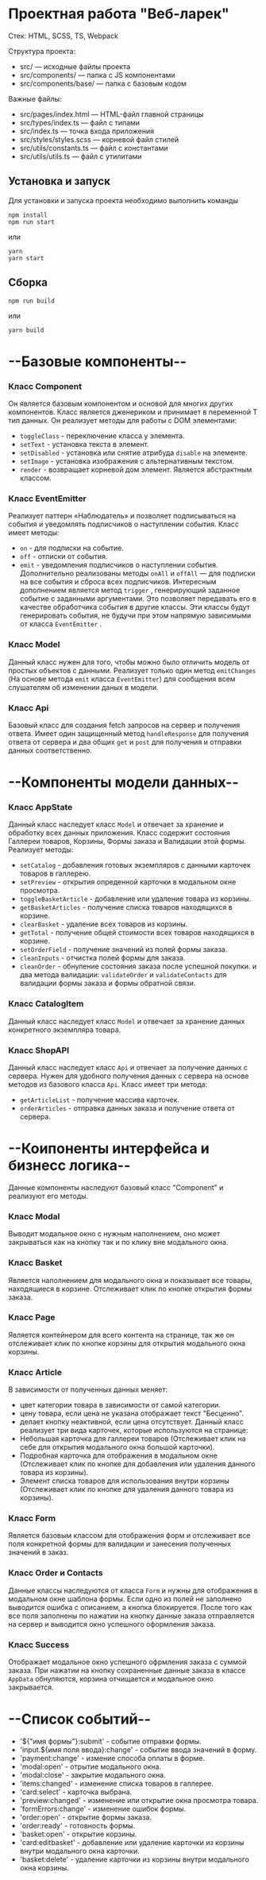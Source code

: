 # Проектная работа "Веб-ларек"

Стек: HTML, SCSS, TS, Webpack

Структура проекта:
- src/ — исходные файлы проекта
- src/components/ — папка с JS компонентами
- src/components/base/ — папка с базовым кодом

Важные файлы:
- src/pages/index.html — HTML-файл главной страницы
- src/types/index.ts — файл с типами
- src/index.ts — точка входа приложения
- src/styles/styles.scss — корневой файл стилей
- src/utils/constants.ts — файл с константами
- src/utils/utils.ts — файл с утилитами

## Установка и запуск
Для установки и запуска проекта необходимо выполнить команды

```
npm install
npm run start
```

или

```
yarn
yarn start
```
## Сборка

```
npm run build
```

или

```
yarn build
```

# --Базовые компоненты--

### **Класс Component**
Он является базовым компонентом и основой для многих других компонентов. Класс является дженериком и принимает в переменной  T  тип данных. 
Он реализует методы для работы с DOM элементами:
* `toggleClass` - переключение класса у элемента.
* `setText` - установка текста в элемент.
* `setDisabled` - установка или снятие атрибуда `disable` на элементе.
* `setImage` - установка изображения с альтернативным текстом.
* `render` - возвращает корневой дом элемент.
Является абстрактным классом.

### **Класс EventEmitter**
Реализует паттерн «Наблюдатель» и позволяет подписываться на события и уведомлять подписчиков
о наступлении события.
Класс имеет методы:
* `on` - для подписки на событие.
* `off` - отписки от события.
* `emit` - уведомления подписчиков о наступлении события. 
Дополнительно реализованы методы  `onAll` и  `offAll`  — для подписки на все события и сброса всех
подписчиков.
Интересным дополнением является метод  `trigger` , генерирующий заданное событие с заданными
аргументами. Это позволяет передавать его в качестве обработчика события в другие классы. Эти
классы будут генерировать события, не будучи при этом напрямую зависимыми от класса  `EventEmitter` .

### **Класс Model**
Данный класс нужен для того, чтобы можно было отличить модель от простых объектов с данными.
Реализует только один метод `emitChanges` (На основе метода `emit` класса `EventEmitter`) для сообщения всем слушателям об изменении даных в модели.

### **Класс Api**
Базовый класс для создания fetch запросов на сервер и получения ответа.
Имеет один защищенный метод `handleResponse` для получения ответа от сервера и два общих `get` и `post` для получения и отправки данных соответственно.

# --Компоненты модели данных--

### **Класс AppState**
Данный класс наследует класс `Model` и отвечает за хранение и обработку всех данных приложения.
Класс содержит состояния Галлереи товаров, Корзины, Формы заказа и Валидации этой формы.
Реализует методы:
* `setCatalog` - добавления готовых экземпляров с данными карточек товаров в галлерею.
* `setPreview` - открытия опреденной карточки в модальном окне просмотра.
* `toggleBasketArticle` - добавление или удаление товара из корзины.
* `getBasketArticles` - получение списка товаров находящихся в корзине.
* `clearBasket` - удаление всех товаров из корзины.
* `getTotal` - получение общей стоимости всех товаров находящихся в корзине.
* `setOrderField` - получение значений из полей формы заказа.
* `cleanInputs` - отчистка полей формы для заказа.
* `cleanOrder` - обнуление состояния заказа после успешной покупки.
и два метода валидации: `validateOrder` и `validateContacts` для валидации формы заказа и формы обратной связи.

### **Класс CatalogItem**
Данный класс наследует класс `Model` и отвечает за хранение данных конкретного экземпляра товара.

### **Класс ShopAPI**
Данный класс наследует класс `Api` и отвечает за получение данных с сервера. Нужен для удобного получения данных с сервера на основе методов из базового класса `Api`.
Класс имеет три метода:
* `getArticleList` - получение массива карточек.
* `orderArticles` - отправка данных заказа и получение ответа от сервера.

# --Коипоненты интерфейса и бизнесс логика--
Данные компоненты наследуют базовый класс "Component" и реализуют его методы.

### **Класс Modal**
Выводит модальное окно с нужным наполнением, оно может закрываться как на кнопку так и по клику вне модального окна.

### **Класс Basket**
Является наполнением для модального окна и показывает все товары, находящиеся в корзине. Отслеживает клик по кнопке открытия формы заказа.

### **Класс Page**
Является контейнером для всего контента на странице, так же он отслеживает клик по кнопке корзины для открытия модального окна корзины.

### **Класс Article**
В зависимости от полученных данных меняет: 
* цвет категории товара в зависимости от самой категории.
* цену товара, если цена не указана отображает текст "Бесценно".
* делает кнопку неактивной, если цена отсутствует.
Данный класс реализует три вида карточек, которые используются на странице: 
* Небольшая карточка для галлереи товаров (Отслеживает клик на себе для открытия модального окна большой карточки).
* Подробная карточка для отображения в модальном окне (Отслеживает клик по кнопке для добавления или удаления данного товара из корзины).
* Элемент списка товаров для использования внутри корзины (Отслеживает клик по кнопке для удаления данного товара из корзины).

### **Класс Form**
Является базовым классом для отображения форм и отслеживает все поля конкретной формы для валидации и занесения полученных значений в заказ.

### **Класс Order и Contacts**
Данные классы наследуются от класса `Form` и нужны для отображения в модальном окне шаблона формы. Если одно из полей не заполнено выводится ошибка с описанием, а кнопка блокируется. После того как все поля заполнены по нажатии на кнопку данные заказа отправляется на сервер и выводится окно успешного оформления заказа.

### **Класс Success**
Отображает модальное окно успешного офрмления заказа с суммой заказа. При нажатии на кнопку сохраненные данные заказа в классе `AppData` обнуляются, корзина отчищается и модальное окно закрывается.

# --Список событий--

* '${"имя формы"}:submit' - событие отправки формы.
* 'input.${имя поля ввода}:change' - событие ввода значений в форму.
* 'payment:change' - измение способа оплаты в форме.
* 'modal:open' - отрытие модального окна.
* 'modal:close' - закрытие модального окна.
* 'items:changed' - изменение списка товаров в галлерее.
* 'card:select' - карточка выбрана.
* 'preview:changed' - изменение или открытие окна просмотра товара.
* 'formErrors:change' - изменение ошибок формы.
* 'order:open' - открытие формы заказа.
* 'order:ready' - готовность формы.
* 'basket:open' - открытие корзины.
* 'card:editbasket' - добавление или удаление карточки из корзины внутри модального окна карточки.
* 'basket:delete' - удаление карточки из корзины внутри модального окна корзины.


